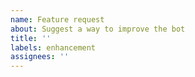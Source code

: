 ```yaml
---
name: Feature request
about: Suggest a way to improve the bot
title: ''
labels: enhancement
assignees: ''
---
```

